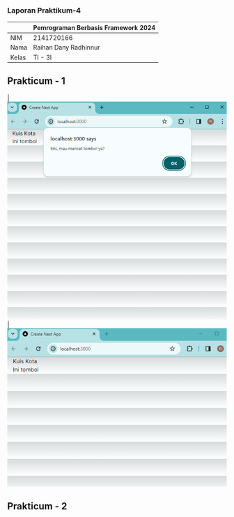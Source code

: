 ### Laporan Praktikum-4

|  | Pemrograman Berbasis Framework 2024 |
|--|--|
| NIM |  2141720166|
| Nama |  Raihan Dany Radhinnur |
| Kelas | TI - 3I |

## Prakticum - 1 
|![Screenshot](assets-report/04-jawaban-soal1-a.PNG)
|![Screenshot](assets-report/04-jawaban-soal1-b.PNG)

## Prakticum - 2
